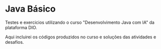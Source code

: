 # Java Básico
Testes e exercicios utilizando o curso "Desenvolvimento Java com IA" da plataforma DIO.

Aqui incluirei os códigos produzidos no curso e soluções das atividades e desafios.
